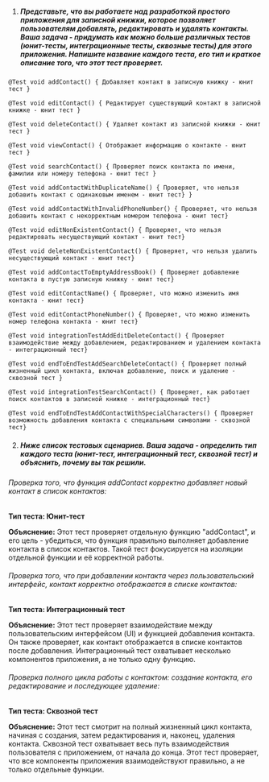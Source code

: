 1)   ##### Представьте, что вы работаете над разработкой простого приложения для записной книжки, которое позволяет пользователям добавлять, редактировать и удалять контакты. Ваша задача - придумать как можно больше различных тестов (юнит-тесты, интеграционные тесты, сквозные тесты) для этого приложения. Напишите название каждого теста, его тип и краткое описание того, что этот тест проверяет.

`@Test
void addContact() {
Добавляет контакт в записную книжку - юнит тест
}`

`@Test
void editContact() {
Редактирует существующий контакт в записной книжке - юнит тест
}`

`@Test
void deleteContact() {
Удаляет контакт из записной книжки - юнит тест
}`

`@Test
void viewContact() {
Отображает информацию о контакте - юнит тест
}`

`@Test
void searchContact() {
Проверяет поиск контакта по имени, фамилии или номеру телефона - юнит тест
}`

`@Test
void addContactWithDuplicateName() {
Проверяет, что нельзя добавить контакт с одинаковым именем - юнит тест}
}`

`@Test
void addContactWithInvalidPhoneNumber() {
Проверяет, что нельзя добавить контакт с некорректным номером телефона - юнит тест}
`

`@Test
void editNonExistentContact() {
Проверяет, что нельзя редактировать несуществующий контакт - юнит тест}`

`@Test
void deleteNonExistentContact() {
Проверяет, что нельзя удалить несуществующий контакт - юнит тест}`

`@Test
void addContactToEmptyAddressBook() {
Проверяет добавление контакта в пустую записную книжку - юнит тест}`

`@Test
void editContactName() {
Проверяет, что можно изменить имя контакта - юнит тест}`

`@Test
void editContactPhoneNumber() {
Проверяет, что можно изменить номер телефона контакта - юнит тест}`

`@Test
void integrationTestAddEditDeleteContact() {
Проверяет взаимодействие между добавлением, редактированием и удалением контакта - интеграционный тест}`

`@Test
void endToEndTestAddSearchDeleteContact() {
Проверяет полный жизненный цикл контакта, включая добавление, поиск и удаление - сквозной тест
}`

`@Test
void integrationTestSearchContact() {
Проверяет, как работает поиск контактов в записной книжке - интеграционный тест}`

`@Test
void endToEndTestAddContactWithSpecialCharacters() {
Проверяет возможность добавления контакта с специальными символами - сквозной тест}`


2)   #####  Ниже список тестовых сценариев. Ваша задача - определить тип каждого теста (юнит-тест, интеграционный тест, сквозной тест) и объяснить, почему вы так решили.

###### Проверка того, что функция addContact корректно добавляет новый контакт в список контактов:

**Тип теста: Юнит-тест**

**Объяснение:** Этот тест проверяет отдельную функцию "addContact", и его цель - убедиться, что функция правильно выполняет добавление контакта в список контактов. Такой тест фокусируется на изоляции отдельной функции и её корректной работы.

###### Проверка того, что при добавлении контакта через пользовательский интерфейс, контакт корректно отображается в списке контактов:

**Тип теста: Интеграционный тест**

**Объяснение:** Этот тест проверяет взаимодействие между пользовательским интерфейсом (UI) и функцией добавления контакта. Он также проверяет, как контакт отображается в списке контактов после добавления. Интеграционный тест охватывает несколько компонентов приложения, а не только одну функцию.

###### Проверка полного цикла работы с контактом: создание контакта, его редактирование и последующее удаление:

**Тип теста: Сквозной тест**

**Объяснение:** Этот тест смотрит на полный жизненный цикл контакта, начиная с создания, затем редактирования и, наконец, удаления контакта. Сквозной тест охватывает весь путь взаимодействия пользователя с приложением, от начала до конца. Этот тест проверяет, что все компоненты приложения взаимодействуют правильно, а не только отдельные функции.